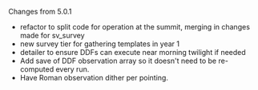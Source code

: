 

Changes from 5.0.1

* refactor to split code for operation at the summit, merging in changes made for sv_survey
* new survey tier for gathering templates in year 1
* detailer to ensure DDFs can execute near morning twilight if needed
* Add save of DDF observation array so it doesn't need to be re-computed every run.
* Have Roman observation dither per pointing.

